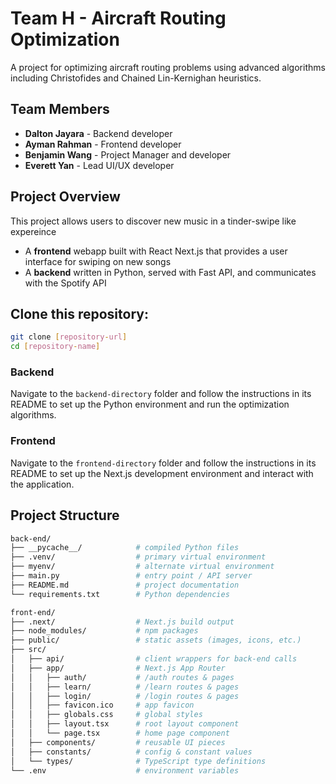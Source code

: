 # Team H - Aircraft Routing Optimization

A project for optimizing aircraft routing problems using advanced algorithms including Christofides and Chained Lin-Kernighan heuristics.

## Team Members
- **Dalton Jayara** - Backend developer
- **Ayman Rahman** - Frontend developer
- **Benjamin Wang** - Project Manager and developer
- **Everett Yan** - Lead UI/UX developer

## Project Overview
This project allows users to discover new music in a tinder-swipe like expereince

- A **frontend** webapp built with React Next.js that provides a user interface for swiping on new songs
- A **backend** written in Python, served with Fast API, and communicates with the Spotify API


## Clone this repository: ##
   ```bash
   git clone [repository-url]
   cd [repository-name]
   ```

### Backend
Navigate to the `backend-directory` folder and follow the instructions in its README to set up the Python environment and run the optimization algorithms.

### Frontend
Navigate to the `frontend-directory` folder and follow the instructions in its README to set up the Next.js development environment and interact with the application.

## Project Structure
```bash
back-end/
├── __pycache__/            # compiled Python files
├── .venv/                  # primary virtual environment
├── myenv/                  # alternate virtual environment
├── main.py                 # entry point / API server
├── README.md               # project documentation
└── requirements.txt        # Python dependencies

front-end/
├── .next/                  # Next.js build output
├── node_modules/           # npm packages
├── public/                 # static assets (images, icons, etc.)
├── src/
│   ├── api/                # client wrappers for back-end calls
│   ├── app/                # Next.js App Router
│   │   ├── auth/           # /auth routes & pages
│   │   ├── learn/          # /learn routes & pages
│   │   ├── login/          # /login routes & pages
│   │   ├── favicon.ico     # app favicon
│   │   ├── globals.css     # global styles
│   │   ├── layout.tsx      # root layout component
│   │   └── page.tsx        # home page component
│   ├── components/         # reusable UI pieces
│   ├── constants/          # config & constant values
│   └── types/              # TypeScript type definitions
└── .env                    # environment variables
```
